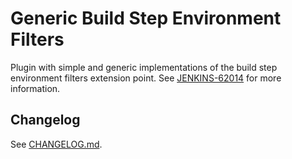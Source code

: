 # Generic Build Step Environment Filters

Plugin with simple and generic implementations of the build step environment filters extension point.
See [JENKINS-62014](https://issues.jenkins-ci.org/browse/JENKINS-62014) for more information.

## Changelog

See [CHANGELOG.md](CHANGELOG.md).